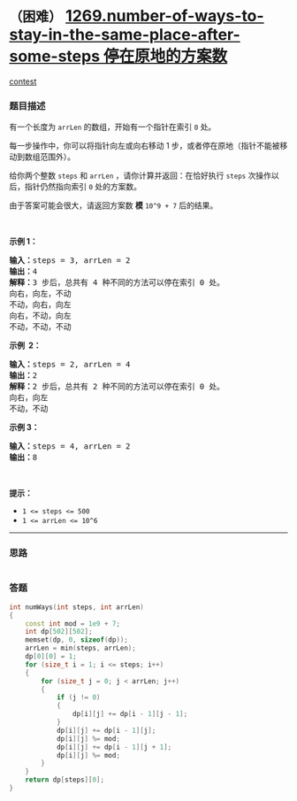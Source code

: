 # `（困难）` [1269.number-of-ways-to-stay-in-the-same-place-after-some-steps 停在原地的方案数](https://leetcode-cn.com/problems/number-of-ways-to-stay-in-the-same-place-after-some-steps/)

[contest](https://leetcode-cn.com/contest/weekly-contest-164/problems/number-of-ways-to-stay-in-the-same-place-after-some-steps/)

### 题目描述
<p>有一个长度为&nbsp;<code>arrLen</code>&nbsp;的数组，开始有一个指针在索引&nbsp;<code>0</code> 处。</p>
<p>每一步操作中，你可以将指针向左或向右移动 1 步，或者停在原地（指针不能被移动到数组范围外）。</p>
<p>给你两个整数&nbsp;<code>steps</code> 和&nbsp;<code>arrLen</code> ，请你计算并返回：在恰好执行&nbsp;<code>steps</code>&nbsp;次操作以后，指针仍然指向索引&nbsp;<code>0</code> 处的方案数。</p>
<p>由于答案可能会很大，请返回方案数 <strong>模</strong>&nbsp;<code>10^9 + 7</code> 后的结果。</p>
<p>&nbsp;</p>
<p><strong>示例 1：</strong></p>
<pre><strong>输入：</strong>steps = 3, arrLen = 2
<strong>输出：</strong>4
<strong>解释：</strong>3 步后，总共有 4 种不同的方法可以停在索引 0 处。
向右，向左，不动
不动，向右，向左
向右，不动，向左
不动，不动，不动
</pre>

<p><strong>示例&nbsp; 2：</strong></p>
<pre><strong>输入：</strong>steps = 2, arrLen = 4
<strong>输出：</strong>2
<strong>解释：</strong>2 步后，总共有 2 种不同的方法可以停在索引 0 处。
向右，向左
不动，不动
</pre>

<p><strong>示例 3：</strong></p>
<pre><strong>输入：</strong>steps = 4, arrLen = 2
<strong>输出：</strong>8
</pre>

<p>&nbsp;</p>
<p><strong>提示：</strong></p>
<ul>
	<li><code>1 &lt;= steps &lt;= 500</code></li>
	<li><code>1 &lt;= arrLen&nbsp;&lt;= 10^6</code></li>
</ul>

---
### 思路
```

```



### 答题
``` C++
int numWays(int steps, int arrLen)
{
	const int mod = 1e9 + 7;
	int dp[502][502];
	memset(dp, 0, sizeof(dp));
	arrLen = min(steps, arrLen);
	dp[0][0] = 1;
	for (size_t i = 1; i <= steps; i++)
	{
		for (size_t j = 0; j < arrLen; j++)
		{
			if (j != 0)
			{
				dp[i][j] += dp[i - 1][j - 1];
			}
			dp[i][j] += dp[i - 1][j];
			dp[i][j] %= mod;
			dp[i][j] += dp[i - 1][j + 1];
			dp[i][j] %= mod;
		}
	}
	return dp[steps][0];
}
```




